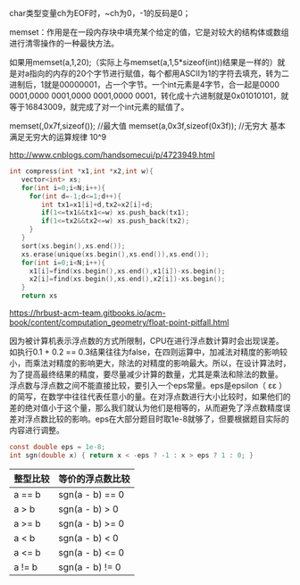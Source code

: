 char类型变量ch为EOF时，~ch为0，-1的反码是0；

memset：作用是在一段内存块中填充某个给定的值，它是对较大的结构体或数组进行清零操作的一种最快方法。

如果用memset(a,1,20);（实际上与memset(a,1,5*sizeof(int))结果是一样的）就是对a指向的内存的20个字节进行赋值，每个都用ASCⅡ为1的字符去填充，转为二进制后，1就是00000001，占一个字节。一个int元素是4字节，合一起是0000 0001,0000 0001,0000 0001,0000 0001，转化成十六进制就是0x01010101，就等于16843009，就完成了对一个int元素的赋值了。

memset(,0x7f,sizeof()); //最大值
memset(a,0x3f,sizeof(0x3f)); //无穷大 基本满足无穷大的运算规律 10^9

http://www.cnblogs.com/handsomecui/p/4723949.html


```CPP
int compress(int *x1,int *x2,int w){
   vector<int> xs;
   for(int i=0;i<N;i++){
     for(int d=-1;d<=1;d++){
        int tx1=x1[i]+d,tx2=x2[i]+d;
        if(1<=tx1&&tx1<=w) xs.push_back(tx1);
        if(1<=tx2&&tx2<=w) xs.push_back(tx2);
     }
   }
   sort(xs.begin(),xs.end());
   xs.erase(unique(xs.begin(),xs.end()),xs.end());
   for(int i=0;i<N;i++){
     x1[i]=find(xs.begin(),xs.end(),x1[i])-xs.begin();
     x2[i]=find(xs.begin(),xs.end(),x2[i])-xs.begin();
   }
   return xs
```



https://hrbust-acm-team.gitbooks.io/acm-book/content/computation_geometry/float-point-pitfall.html



因为被计算机表示浮点数的方式所限制，CPU在进行浮点数计算时会出现误差。如执行0.1 + 0.2 == 0.3结果往往为false，在四则运算中，加减法对精度的影响较小，而乘法对精度的影响更大，除法的对精度的影响最大。所以，在设计算法时，为了提高最终结果的精度，要尽量减少计算的数量，尤其是乘法和除法的数量。
浮点数与浮点数之间不能直接比较，要引入一个eps常量。eps是epsilon（ εε ）的简写，在数学中往往代表任意小的量。在对浮点数进行大小比较时，如果他们的差的绝对值小于这个量，那么我们就认为他们是相等的，从而避免了浮点数精度误差对浮点数比较的影响。eps在大部分题目时取1e-8就够了，但要根据题目实际的内容进行调整。
```C
const double eps = 1e-8;
int sgn(double x) { return x < -eps ? -1 : x > eps ? 1 : 0; }
```

| 整型比较 |	等价的浮点数比较|
|- |- |
a == b|	sgn(a - b) == 0
a > b|	sgn(a - b) > 0
a >= b|	sgn(a - b) >= 0
a < b	|sgn(a - b) < 0
a <= b|	sgn(a - b) <= 0
a != b|	sgn(a - b) != 0
